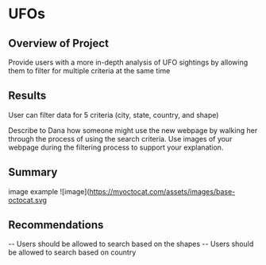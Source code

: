 # UFOs

## Overview of Project
Provide users with a more in-depth analysis of UFO sightings by allowing them to filter for multiple criteria at the same time

## Results
User can filter data for 5 criteria (city, state, country, and shape)

Describe to Dana how someone might use the new webpage by walking her through the process of using the search criteria. Use images of your webpage during the filtering process to support your explanation.

## Summary

image example
![image](https://myoctocat.com/assets/images/base-octocat.svg


## Recommendations
-- Users should be allowed to search based on the shapes
-- Users should be allowed to search based on country

